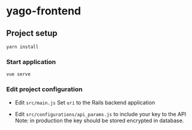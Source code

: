# yago-frontend

## Project setup
```
yarn install
```

### Start application
```
vue serve
```

### Edit project configuration

 * Edit `src/main.js`
Set `uri` to the Rails backend application

 * Edit `src/configurations/api_params.js` to include your key to the API
Note: in production the key should be stored encrypted in database.
